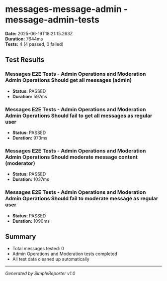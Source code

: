 # messages-message-admin - message-admin-tests

**Date:** 2025-06-19T18:21:15.263Z  
**Duration:** 7644ms  
**Tests:** 4 (4 passed, 0 failed)

## Test Results


### Messages E2E Tests - Admin Operations and Moderation Admin Operations Should get all messages (admin)
- **Status:** PASSED
- **Duration:** 597ms



### Messages E2E Tests - Admin Operations and Moderation Admin Operations Should fail to get all messages as regular user
- **Status:** PASSED
- **Duration:** 973ms



### Messages E2E Tests - Admin Operations and Moderation Admin Operations Should moderate message content (moderator)
- **Status:** PASSED
- **Duration:** 1037ms



### Messages E2E Tests - Admin Operations and Moderation Admin Operations Should fail to moderate message as regular user
- **Status:** PASSED
- **Duration:** 1090ms



## Summary

- Total messages tested: 0
- Admin Operations and Moderation tests completed
- All test data cleaned up automatically

---
*Generated by SimpleReporter v1.0*
